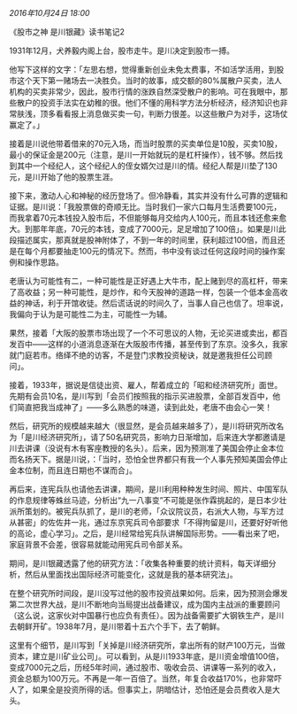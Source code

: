 _2016年10月24日 18:00_

《股市之神 是川银藏》读书笔记2   

1931年12月，犬养毅内阁上台，股市走牛。是川决定到股市一搏。

他写下这样的文字：「左思右想，觉得重新创业未免太费事，不如活学活用，到股市这个天下第一赌场去一决胜负。当时的故事，成交额的80%属散户买卖，法人机构的买卖非常少，因此，股市行情的涨跌自然深受散户的影响。可在我眼中，那些散户的投资手法实在幼稚的很。他们不懂的用科学方法分析经济，经济知识也非常肤浅，顶多看看报上消息做买卖一句，判断力很差。以这些散户为对手，这场仗赢定了。」

接着是川说他带着借来的70元入场，而当时股票的买卖单位是10股，买卖10股，最小的保证金是200元（注意，是川一开始就玩的是杠杆操作），钱不够。然后找到其中一个经纪人，这个经纪人的侄女婿欠过是川的情。经纪人帮是川垫了130元，是川开始了他的股票生涯。

接下来，激动人心和神秘的经历登场了。但冷静看，其实并没有什么可靠的逻辑和证据。是川说：「我股票做的奇顺无比。当时我们一家六口每月生活费要100元，而我拿着70元本钱投入股市后，不但能够每月交给内人100元，而且本钱还愈来愈大。到那年年底，70元的本钱，变成了7000元，足足增加了100倍」。如果是川此段描述属实，那真就是股神附体了，不到一年的时间里，获利超过100倍，而且还是在每个月都要抽走100元的情况下。然而，书中没有谈过任何这段时间的操作案例和操作思路。

老唐认为可能性有二，一种可能性是正好遇上大牛市，配上赌到尽的高杠杆，带来了高收益；另一种可能性，是炒作，和今天股神的道路一样，包装一个低本金高收益的神话，利于开馆收徒。然后谎话说的时间久了，当事人自己也信了。坦率说，我偏向于认为是可能性二为主，可能性一为辅。

果然，接着「大阪的股票市场出现了一个不可思议的人物，无论买进或卖出，都百发百中——这样的小道消息逐渐在大阪股市传播，甚至传到了东京。没多久，我家就门庭若市。络绎不绝的访客，不是登门求教投资秘诀，就是邀我担任公司顾问」。

接着，1933年，据说是信徒出资、雇人，帮着成立的「昭和经济研究所」面世。先期有会员10名，是川写到「会员们按照我的指示买进股票，全部百发百中，他们简直把我当成神了」——多么熟悉的味道，读到此处，老唐不由会心一笑！

然后，研究所的规模越来越大（很显然，是会员越来越多了），是川将研究所改名为「是川经济研究所」，请了50名研究员，影响力日渐增加，后来连大学都邀请是川去讲课（没说有木有客座教授的名头）。后来，因为预测准了美国会停止金本位而名扬天下。据是川说，：「当时，恐怕全世界都只有我一个人事先预知美国会停止金本位制，而且连日期也不谋而合」。

再后来，连宪兵队也请他去讲课，期间，是川利用种种发生时间、照片、中国军队的作息规律等蛛丝马迹，分析出“九一八事变”不可能是张作霖挑起的，是日本少壮派所策划的。被宪兵队抓了，是川的老师，「众议院议员，右派大人物，与军方过从甚密」的佐佐井一兆，通过东京宪兵司令部要求「不得拘留是川，还要好好听他的高论，虚心学习」。之后，是川经常给宪兵队讲解国际形势。——看出来了吧，家庭背景不会差，很容易就能动用宪兵司令部关系。

期间，是川银藏透露了他的研究方法：「收集各种重要的统计资料，每天详细分析，然后从里面找出国际经济可能变化，这就是我的基本研究法」。

在整个研究所时间段，是川没写过他的股市投资战果如何。后来，因为预测会爆发第二次世界大战，是川不断地向当局提出战备建议，成为国内主战派的重要顾问（这么说，这家伙对中国暴行也应负有责任）。因为战备需要扩大钢铁生产，是川去朝鲜开矿。1938年7月，是川带着十五六个手下，去了朝鲜。

这里有个细节，是川写到「关掉是川经济研究所，拿出所有的财产100万元，当做资本，建立是川矿业公司」。可以看到，从是川1933年底，是川资金增值100倍，变成7000元之后，历经5年时间，通过股市、吸收会员、讲课等一系列的收入，资金总额为100万元。不再是一年一百倍了。当然，年复合收益170%，也非常吓人了，如果全是投资所得的话。但事实上，阴暗估计，恐怕还是会员费收入是大头。
